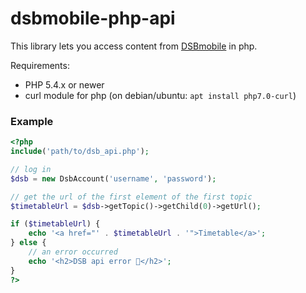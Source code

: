 # dsbmobile-php-api
This library lets you access content from [DSBmobile](https://www.dsbmobile.de) in php.

Requirements:
- PHP 5.4.x or newer
- curl module for php (on debian/ubuntu: `apt install php7.0-curl`)

### Example
```php
<?php
include('path/to/dsb_api.php');

// log in
$dsb = new DsbAccount('username', 'password');

// get the url of the first element of the first topic
$timetableUrl = $dsb->getTopic()->getChild(0)->getUrl();

if ($timetableUrl) {
    echo '<a href="' . $timetableUrl . '">Timetable</a>';
} else {
    // an error occurred
    echo '<h2>DSB api error 🙁</h2>';
}
?>
```
